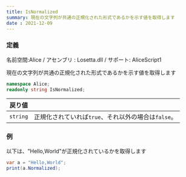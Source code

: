 ```yaml
---
title: IsNormalized
summary: 現在の文字列が共通の正規化された形式であるかを示す値を取得します
date : 2021-12-09
---
```

### 定義
名前空間:Alice / アセンブリ : Losetta.dll / サポート: AliceScript1

現在の文字列が共通の正規化された形式であるかを示す値を取得します

```cs title="AliceScript"
namespace Alice;
readonly string IsNormalized;
```

|戻り値| |
|-|-|
|`string`|正規化されていれば`true`、それ以外の場合は`false`。|

### 例
以下は、"Hello,World"が正規化されているかを取得します

```cs title="AliceScript"
var a = "Hello,World";
print(a.Normalized);
```
